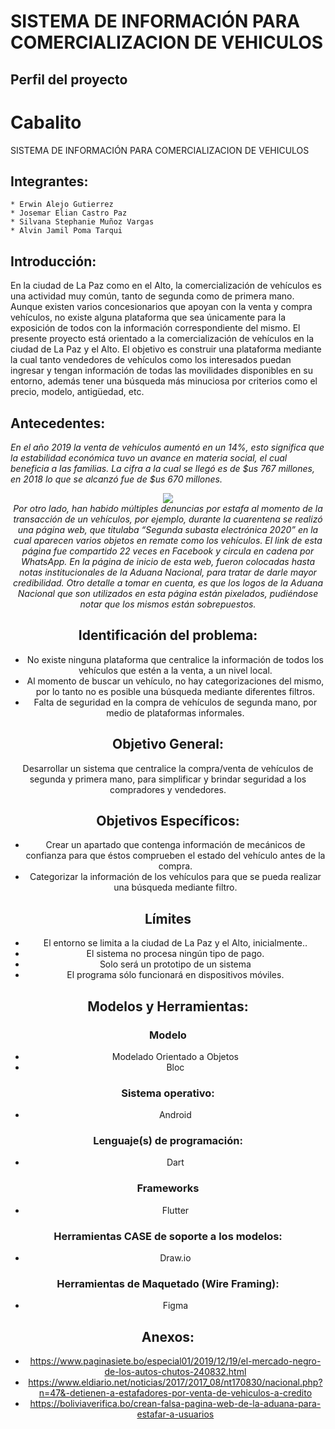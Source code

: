 # SISTEMA DE INFORMACIÓN PARA COMERCIALIZACION DE VEHICULOS
## Perfil del proyecto 
# Cabalito <br>
SISTEMA DE INFORMACIÓN PARA COMERCIALIZACION DE VEHICULOS <br>
## Integrantes:
	* Erwin Alejo Gutierrez
	* Josemar Elian Castro Paz
	* Silvana Stephanie Muñoz Vargas
	* Alvin Jamil Poma Tarqui
## Introducción: <br>

En la ciudad de La Paz como en el Alto, la comercialización de vehículos es una actividad muy común, tanto de segunda como de primera mano. Aunque existen varios concesionarios que apoyan con la venta y compra vehículos, no existe alguna plataforma que sea únicamente para la exposición de todos con la información correspondiente del mismo. El presente proyecto está orientado a la comercialización de vehículos en la ciudad de La Paz y el Alto. El objetivo es construir una plataforma mediante la cual tanto vendedores de vehículos como los interesados puedan ingresar y tengan información de todas las movilidades disponibles en su entorno, además tener una búsqueda más minuciosa por criterios como el precio, modelo, antigüedad, etc.<br>	
## Antecedentes:

_En el año 2019 la venta de vehículos aumentó en un 14%, esto significa que la estabilidad económica tuvo un avance en materia social, el cual beneficia a las familias. La cifra a la cual se llegó es de $us 767 millones, en 2018 lo que se alcanzó fue de $us 670 millones._
<br><center>
![](https://lh3.googleusercontent.com/proxy/k2g2XcJJDDKpGxP7cKcjNn6ZLZtMVAWAIKJ4Vu7g7Vq32kdT0M4vVIpVBL0nIDMVOOElxIvkNgxQ8aKZqDrSuL_25R0JI9BO6VNhOYeguij5QEM7fMWIeU1e)
<br><center>
_Por otro lado, han habido múltiples denuncias por estafa al momento de la transacción de un vehículos, por ejemplo, durante la cuarentena se realizó una página web, que titulaba “Segunda subasta electrónica 2020” en la cual aparecen varios objetos en remate como los vehículos. El link de esta página fue compartido 22 veces en Facebook y circula en cadena por WhatsApp. En la página de inicio de esta web, fueron colocadas hasta notas institucionales de la Aduana Nacional, para tratar de darle mayor credibilidad. Otro detalle a tomar en cuenta, es que los logos de la Aduana Nacional que son utilizados en esta página están pixelados, pudiéndose notar que los mismos están sobrepuestos._
<br>

## Identificación del problema:
*  No existe ninguna plataforma que centralice la información de todos los vehículos que estén a la venta, a un nivel local.
* Al momento de buscar un vehículo, no hay categorizaciones del mismo, por lo tanto no es posible una búsqueda mediante diferentes filtros.
* Falta de seguridad en la compra de vehículos de segunda mano, por medio de plataformas informales.
## Objetivo General:
Desarrollar un sistema que centralice la compra/venta de vehículos de segunda y primera mano, para simplificar y brindar seguridad a los compradores y vendedores.
## Objetivos Específicos:
* Crear un apartado que contenga información de mecánicos de confianza para que éstos comprueben el estado del vehículo antes de la compra.
* Categorizar la información de los vehículos para que se pueda realizar una búsqueda mediante filtro.
## Límites
* El entorno se limita a la ciudad de La Paz y el Alto, inicialmente.. </br>
* El sistema no procesa ningún tipo de pago. </br>
* Solo será un prototipo de un sistema</br>
* El programa sólo funcionará en dispositivos móviles.</br>
## Modelos y Herramientas:
### Modelo
* Modelado Orientado a Objetos
* Bloc
### Sistema operativo:
* Android
### Lenguaje(s) de programación:
* Dart
### Frameworks
* Flutter
### Herramientas CASE de soporte a los modelos:
* Draw.io
### Herramientas de Maquetado (Wire Framing):
* Figma
## Anexos: 
* https://www.paginasiete.bo/especial01/2019/12/19/el-mercado-negro-de-los-autos-chutos-240832.html
* https://www.eldiario.net/noticias/2017/2017_08/nt170830/nacional.php?n=47&-detienen-a-estafadores-por-venta-de-vehiculos-a-credito
* https://boliviaverifica.bo/crean-falsa-pagina-web-de-la-aduana-para-estafar-a-usuarios

